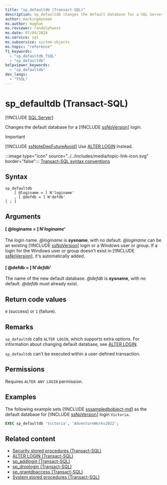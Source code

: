 ```yaml
---
title: "sp_defaultdb (Transact-SQL)"
description: sp_defaultdb changes the default database for a SQL Server login.
author: markingmyname
ms.author: maghan
ms.reviewer: randolphwest
ms.date: 07/04/2024
ms.service: sql
ms.subservice: system-objects
ms.topic: "reference"
f1_keywords:
  - "sp_defaultdb_TSQL"
  - "sp_defaultdb"
helpviewer_keywords:
  - "sp_defaultdb"
dev_langs:
  - "TSQL"
---
```

# sp_defaultdb (Transact-SQL)

[!INCLUDE [SQL Server](../../includes/applies-to-version/sqlserver.md)]

Changes the default database for a [!INCLUDE [ssNoVersion](../../includes/ssnoversion-md.md)] login.

> [!IMPORTANT]  
> [!INCLUDE [ssNoteDepFutureAvoid](../../includes/ssnotedepfutureavoid-md.md)] Use [ALTER LOGIN](../../t-sql/statements/alter-login-transact-sql.md) instead.

:::image type="icon" source="../../includes/media/topic-link-icon.svg" border="false"::: [Transact-SQL syntax conventions](../../t-sql/language-elements/transact-sql-syntax-conventions-transact-sql.md)

## Syntax

```syntaxsql
sp_defaultdb
    [ @loginame = ] N'loginame'
    , [ @defdb = ] N'defdb'
[ ; ]
```

## Arguments

#### [ @loginame = ] N'*loginame*'

The login name. *@loginame* is **sysname**, with no default. *@loginame* can be an existing [!INCLUDE [ssNoVersion](../../includes/ssnoversion-md.md)] login or a Windows user or group. If a login for the Windows user or group doesn't exist in [!INCLUDE [ssNoVersion](../../includes/ssnoversion-md.md)], it's automatically added.

#### [ @defdb = ] N'*defdb*'

The name of the new default database. *@defdb* is **sysname**, with no default. *@defdb* must already exist.

## Return code values

`0` (success) or `1` (failure).

## Remarks

`sp_defaultdb` calls `ALTER LOGIN`, which supports extra options. For information about changing default database, see [ALTER LOGIN](../../t-sql/statements/alter-login-transact-sql.md).

`sp_defaultdb` can't be executed within a user-defined transaction.

## Permissions

Requires `ALTER ANY LOGIN` permission.

## Examples

The following example sets [!INCLUDE [sssampledbobject-md](../../includes/sssampledbobject-md.md)] as the default database for [!INCLUDE [ssNoVersion](../../includes/ssnoversion-md.md)] login `Victoria`.

```sql
EXEC sp_defaultdb 'Victoria', 'AdventureWorks2022';
```

## Related content

- [Security stored procedures (Transact-SQL)](security-stored-procedures-transact-sql.md)
- [ALTER LOGIN (Transact-SQL)](../../t-sql/statements/alter-login-transact-sql.md)
- [sp_addlogin (Transact-SQL)](sp-addlogin-transact-sql.md)
- [sp_droplogin (Transact-SQL)](sp-droplogin-transact-sql.md)
- [sp_grantdbaccess (Transact-SQL)](sp-grantdbaccess-transact-sql.md)
- [System stored procedures (Transact-SQL)](system-stored-procedures-transact-sql.md)
